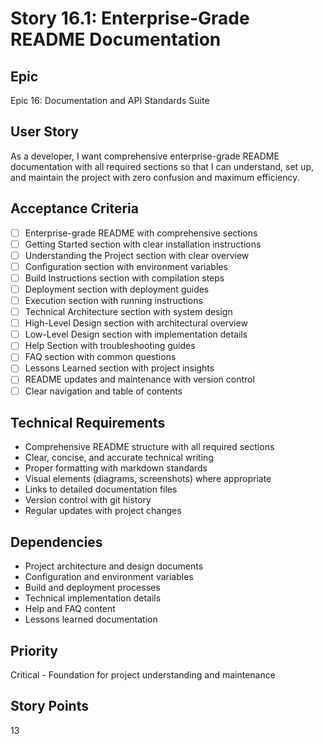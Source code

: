 # Story 16.1: Enterprise-Grade README Documentation

## Epic
Epic 16: Documentation and API Standards Suite

## User Story
As a developer, I want comprehensive enterprise-grade README documentation with all required sections so that I can understand, set up, and maintain the project with zero confusion and maximum efficiency.

## Acceptance Criteria
- [ ] Enterprise-grade README with comprehensive sections
- [ ] Getting Started section with clear installation instructions
- [ ] Understanding the Project section with clear overview
- [ ] Configuration section with environment variables
- [ ] Build Instructions section with compilation steps
- [ ] Deployment section with deployment guides
- [ ] Execution section with running instructions
- [ ] Technical Architecture section with system design
- [ ] High-Level Design section with architectural overview
- [ ] Low-Level Design section with implementation details
- [ ] Help Section with troubleshooting guides
- [ ] FAQ section with common questions
- [ ] Lessons Learned section with project insights
- [ ] README updates and maintenance with version control
- [ ] Clear navigation and table of contents

## Technical Requirements
- Comprehensive README structure with all required sections
- Clear, concise, and accurate technical writing
- Proper formatting with markdown standards
- Visual elements (diagrams, screenshots) where appropriate
- Links to detailed documentation files
- Version control with git history
- Regular updates with project changes

## Dependencies
- Project architecture and design documents
- Configuration and environment variables
- Build and deployment processes
- Technical implementation details
- Help and FAQ content
- Lessons learned documentation

## Priority
Critical - Foundation for project understanding and maintenance

## Story Points
13